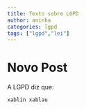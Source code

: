 ```yaml
---
title: Texto sobre LGPD
author: aninha
categories: lgpd
tags: ["lgpd","lei"]
---
```


# Novo Post
	
 A LGPD diz que:

	xablin xablau

